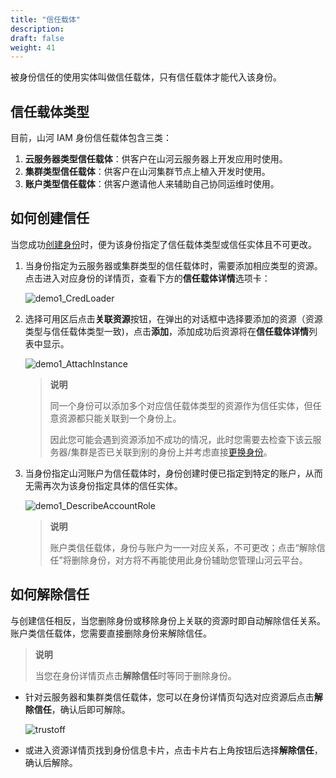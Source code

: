 ```yaml
---
title: "信任载体"
description:
draft: false
weight: 41
---
```


被身份信任的使用实体叫做信任载体，只有信任载体才能代入该身份。

## 信任载体类型

目前，山河 IAM 身份信任载体包含三类：

1. **云服务器类型信任载体**：供客户在山河云服务器上开发应用时使用。
2. **集群类型信任载体**：供客户在山河集群节点上植入开发时使用。
3. **账户类型信任载体**：供客户邀请他人来辅助自己协同运维时使用。

## 如何创建信任

当您成功[创建身份](../../manual/role#创建身份)时，便为该身份指定了信任载体类型或信任实体且不可更改。

1. 当身份指定为云服务器或集群类型的信任载体时，需要添加相应类型的资源。点击进入对应身份的详情页，查看下方的**信任载体详情**选项卡：

   ![demo1_CredLoader](../../_images/demo1_CredLoader.png)

2. 选择可用区后点击**关联资源**按钮，在弹出的对话框中选择要添加的资源（资源类型与信任载体类型一致)，点击**添加**，添加成功后资源将在**信任载体详情**列表中显示。

   ![demo1_AttachInstance](../../_images/demo1_AttachInstance.png)

   > **说明**
   >
   > 同一个身份可以添加多个对应信任载体类型的资源作为信任实体，但任意资源都只能关联到一个身份上。
   >
   > 因此您可能会遇到资源添加不成功的情况，此时您需要去检查下该云服务器/集群是否已关联到别的身份上并考虑直接[更换身份](../../manual/role#为信任载体资源更换身份)。  

3. 当身份指定山河账户为信任载体时，身份创建时便已指定到特定的账户，从而无需再次为该身份指定具体的信任实体。

   ![demo1_DescribeAccountRole](../../_images/demo1_DescribeAccountRole.png)

   > **说明**
   >
   > 账户类信任载体，身份与账户为一一对应关系，不可更改；点击“解除信任”将删除身份，对方将不再能使用此身份辅助您管理山河云平台。

## 如何解除信任

与创建信任相反，当您删除身份或移除身份上关联的资源时即自动解除信任关系。账户类信任载体，您需要直接删除身份来解除信任。

> **说明**
>
> 当您在身份详情页点击**解除信任**时等同于删除身份。

- 针对云服务器和集群类信任载体，您可以在身份详情页勾选对应资源后点击**解除信任**，确认后即可解除。

  ![trustoff](../../_images/trustoff1.png)

- 或进入资源详情页找到身份信息卡片，点击卡片右上角按钮后选择**解除信任**，确认后解除。

  


